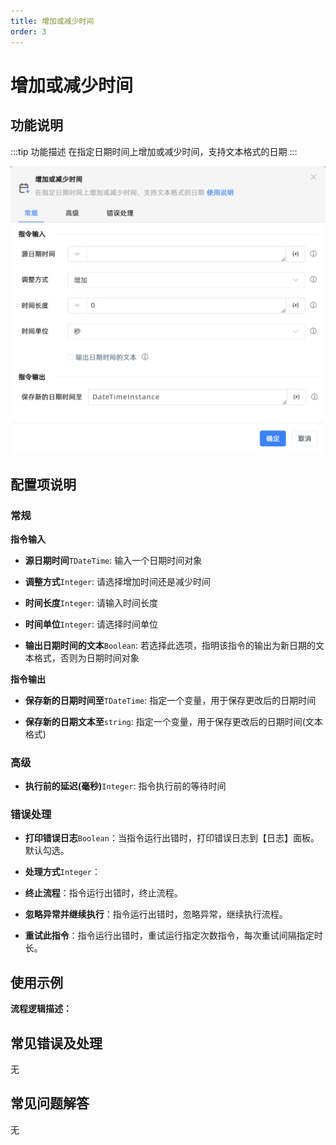 ```yaml
---
title: 增加或减少时间
order: 3
---
```


# 增加或减少时间

## 功能说明

:::tip 功能描述
在指定日期时间上增加或减少时间，支持文本格式的日期
:::

![增加或减少时间](../../../assets/增加或减少时间_command.png)

## 配置项说明

### 常规

**指令输入**

- **源日期时间**`TDateTime`: 输入一个日期时间对象

- **调整方式**`Integer`: 请选择增加时间还是减少时间

- **时间长度**`Integer`: 请输入时间长度

- **时间单位**`Integer`: 请选择时间单位

- **输出日期时间的文本**`Boolean`: 若选择此选项，指明该指令的输出为新日期的文本格式，否则为日期时间对象


**指令输出**

- **保存新的日期时间至**`TDateTime`: 指定一个变量，用于保存更改后的日期时间

- **保存新的日期文本至**`string`: 指定一个变量，用于保存更改后的日期时间(文本格式)

### 高级

- **执行前的延迟(毫秒)**`Integer`: 指令执行前的等待时间

### 错误处理

- **打印错误日志**`Boolean`：当指令运行出错时，打印错误日志到【日志】面板。默认勾选。

- **处理方式**`Integer`：

 - **终止流程**：指令运行出错时，终止流程。

 - **忽略异常并继续执行**：指令运行出错时，忽略异常，继续执行流程。

 - **重试此指令**：指令运行出错时，重试运行指定次数指令，每次重试间隔指定时长。

## 使用示例

**流程逻辑描述：** 

## 常见错误及处理

无

## 常见问题解答

无


